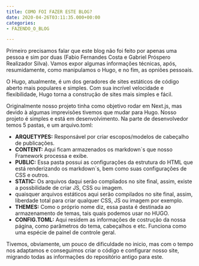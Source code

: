 ```yaml
---
title: COMO FOI FAZER ESTE BLOG?
date: 2020-04-26T03:11:35.000+00:00
categories:
- FAZENDO_O_BLOG

---
```

Primeiro precisamos falar que este blog não foi feito por apenas uma pessoa
e sim por duas (Fabio Fernandes Costa e Gabriel Próspero Realizador Silva).
Vamos expor algumas informações técnicas, após, resumidamente, como manipulamos o Hugo, e no fim, as opniões pessoais.

O Hugo, atualmente, é um dos geradores de sites estáticos de código aberto mais populares e simples. Com sua incrível velocidade e flexibilidade, Hugo torna a construção de sites mais simples e fácil.

Originalmente nosso projeto tinha como objetivo rodar em Next.js, mas devido à algumas imprevisões tivemos que mudar para Hugo. Nosso projeto é simples e está em desenvolvimento. Na parte de desenvolvedor temos 5 pastas, e um arquivo.toml:

* **ARQUETYPES:** Responsável por criar escopos/modelos de cabeçalho de publicações.
* **CONTENT:** Aqui ficam armazenados os markdown\`s que nosso Framework processa e exibe.
* **PUBLIC:** Essa pasta possui as configurações da estrutura do HTML que está renderizando os markdown\`s, bem como suas configurações de CSS e outros.
* **STATIC:** Os arquivos daqui serão compliados no site final, assim, existe a possbilidade de criar JS, CSS ou imagem.
* quaisquer arquivos estáticos aqui serão compilados no site final, assim, liberdade total para criar qualquer CSS, JS ou imagem por exemplo.
* **THEMES:** Como o próprio nome diz, essa pasta é destinada ao armazenamento de temas, tais quais podemos usar no HUGO.
* **CONFIG.TOML:** Aqui residem as informações de costrução da nossa página, como parâmetros do tema, cabeçalhos e etc. Funciona como uma espécie de painel de controle geral.

Tivemos, obviamente, um pouco de dificuldade no inicio, mas com o tempo nos adaptamos e conseguimos criar o código e configurar nosso site, migrando todas as informações do repositório antigo para este.